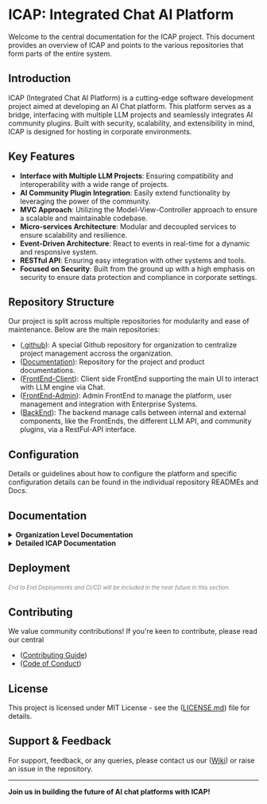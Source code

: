 # ICAP: Integrated Chat AI Platform

Welcome to the central documentation for the ICAP project. This document provides an overview of ICAP and points to the various repositories that form parts of the entire system.

## Introduction

ICAP (Integrated Chat AI Platform) is a cutting-edge software development project aimed at developing an AI Chat platform. This platform serves as a bridge, interfacing with multiple LLM projects and seamlessly integrates AI community plugins. Built with security, scalability, and extensibility in mind, ICAP is designed for hosting in corporate environments.

## Key Features

- **Interface with Multiple LLM Projects**: Ensuring compatibility and interoperability with a wide range of projects.
- **AI Community Plugin Integration**: Easily extend functionality by leveraging the power of the community.
- **MVC Approach**: Utilizing the Model-View-Controller approach to ensure a scalable and maintainable codebase.
- **Micro-services Architecture**: Modular and decoupled services to ensure scalability and resilience.
- **Event-Driven Architecture**: React to events in real-time for a dynamic and responsive system.
- **RESTful API**: Ensuring easy integration with other systems and tools.
- **Focused on Security**: Built from the ground up with a high emphasis on security to ensure data protection and compliance in corporate settings.

## Repository Structure

Our project is split across multiple repositories for modularity and ease of maintenance. Below are the main repositories:

- ([.github](https://github.com/ICAP-Integrated-Chat-AI-Platform/.github)): A special Github repository for organization to centralize project management accross the organization.
- ([Documentation](https://github.com/ICAP-Integrated-Chat-AI-Platform/Documentation)): Repository for the project and product documentations.
- ([FrontEnd-Client](https://github.com/ICAP-Integrated-Chat-AI-Platform/FrontEnd-Client)): Client side FrontEnd supporting the main UI to interact with LLM engine via Chat.
- ([FrontEnd-Admin](https://github.com/ICAP-Integrated-Chat-AI-Platform/FrontEnd-Admin)): Admin FrontEnd to manage the platform, user management and integration with Enterprise Systems.
- ([BackEnd](https://github.com/ICAP-Integrated-Chat-AI-Platform/Backend)): The backend manage calls between internal and external components, like the FrontEnds, the different LLM API, and community plugins, via a RestFul-API interface.

## Configuration

Details or guidelines about how to configure the platform and specific configuration details can be found in the individual repository READMEs and Docs.

## Documentation
<details>
  <summary><strong>Organization Level Documentation</strong></summary>
  
  For global project level documentation, discussions and issues refer to the repository `.github`:

  - [Link1](#)
  - [Link2](#)
  - [Link3](#)
  
</details>

<details>
  <summary><strong>Detailed ICAP Documentation</strong></summary>
  
  Please refer to our [Wiki](https://github.com/ICAP-Integrated-Chat-AI-Platform/.github/wiki) or explore the individual repository documentation located in the `Docs` folder.

  **Repository 1**:
  - [link1](#)
  - [link2](#)
  - [link3](#)

  **Repository 2**:
  - [link1](#)
  - [link2](#)
  - [link3](#)

</details>

## Deployment
<p style="font-size: 0.8em; color: grey; margin-top: 20px;"><i>End to End Deployments and CI/CD will be included in the near future in this section.</i></p>

## Contributing
We value community contributions! If you're keen to contribute, please read our central 
- ([Contributing Guide](https://github.com/ICAP-Integrated-Chat-AI-Platform/.github/blob/CONTRIBUTING.md))
- ([Code of Conduct](https://github.com/ICAP-Integrated-Chat-AI-Platform/.github/blob/CODE-OF-CONDUCT.md))

## License
This project is licensed under MIT License - see the ([LICENSE.md](https://github.com/ICAP-Integrated-Chat-AI-Platform/.github/blob/LICENCE.md)) file for details.

## Support & Feedback
For support, feedback, or any queries, please contact us our ([Wiki](https://github.com/ICAP-Integrated-Chat-AI-Platform/.github/wiki)) or raise an issue in the repository.

---

**Join us in building the future of AI chat platforms with ICAP!**
